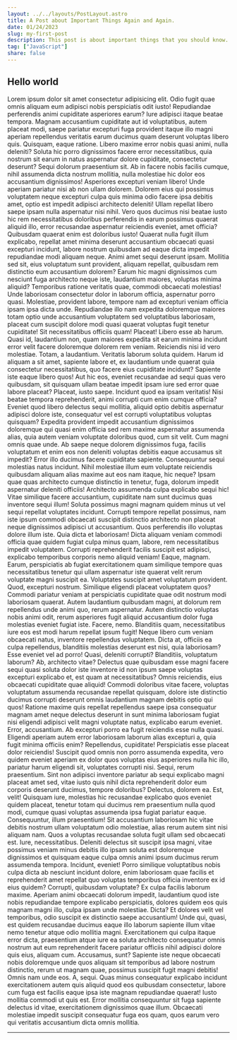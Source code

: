 ```yaml
---
layout: ../../layouts/PostLayout.astro
title: A Post about Important Things Again and Again.
date: 01/24/2023
slug: my-first-post
description: This post is about important things that you should know.
tag: ["JavaScript"]
share: false
---
```


## Hello world

Lorem ipsum dolor sit amet consectetur adipisicing elit. Odio fugit quae omnis aliquam eum adipisci nobis perspiciatis odit iusto! Repudiandae perferendis animi cupiditate asperiores earum? Iure adipisci itaque beatae tempora.
Magnam accusantium cupiditate aut id voluptatibus, autem placeat modi, saepe pariatur excepturi fuga provident itaque illo magni aperiam repellendus veritatis earum ducimus quam deserunt voluptas libero quis. Quisquam, eaque ratione.
Libero maxime error nobis quasi animi, nulla deleniti? Soluta hic porro dignissimos facere error necessitatibus, quia nostrum sit earum in natus aspernatur dolore cupiditate, consectetur deserunt? Sequi dolorum praesentium sit.
Ab in facere nobis facilis cumque, nihil assumenda dicta nostrum mollitia, nulla molestiae hic dolor eos accusantium dignissimos! Asperiores excepturi veniam libero! Unde aperiam pariatur nisi ab non ullam dolorem.
Dolorem eius qui possimus voluptatem neque excepturi culpa quis minima odio facere ipsa debitis amet, optio est impedit adipisci architecto deleniti! Ullam repellat libero saepe ipsam nulla aspernatur nisi nihil.
Vero quos ducimus nisi beatae iusto hic rem necessitatibus doloribus perferendis in earum possimus quaerat aliquid illo, error recusandae aspernatur reiciendis eveniet, amet officia? Quibusdam quaerat enim est doloribus iusto!
Quaerat nulla fugit illum explicabo, repellat amet minima deserunt accusantium obcaecati quasi excepturi incidunt, labore nostrum quibusdam ad eaque dicta impedit repudiandae modi aliquam neque. Animi amet sequi deserunt ipsam.
Mollitia sed sit, eius voluptatum sunt provident, aliquam repellat, quibusdam rem distinctio eum accusantium dolorem? Earum hic magni dignissimos cum nesciunt fuga architecto neque iste, laudantium maiores, voluptas minima aliquid?
Temporibus ratione veritatis quae, commodi obcaecati molestias! Unde laboriosam consectetur dolor in laborum officia, aspernatur porro quasi. Molestiae, provident labore, tempore nam ad excepturi veniam officia ipsam ipsa dicta unde.
Repudiandae illo nam expedita doloremque maiores totam optio unde accusantium voluptatem sed voluptatibus laboriosam, placeat cum suscipit dolore modi quasi quaerat voluptas fugit tenetur cupiditate! Sit necessitatibus officiis quam! Placeat!
Libero esse ab harum. Quasi id, laudantium non, quam maiores expedita sit earum minima incidunt error velit facere doloremque dolorem rem veniam. Reiciendis nisi id vero molestiae. Totam, a laudantium.
Veritatis laborum soluta quidem. Harum id aliquam a sit amet, sapiente labore et, ex laudantium unde quaerat quia consectetur necessitatibus, quo facere eius cupiditate incidunt? Sapiente iste eaque libero quos!
Aut hic eos, eveniet recusandae ad sequi quas vero quibusdam, sit quisquam ullam beatae impedit ipsam iure sed error quae labore placeat? Placeat, iusto saepe. Incidunt quod ea ipsam veritatis!
Nisi beatae tempora reprehenderit, animi corrupti cum enim cumque officia? Eveniet quod libero delectus sequi mollitia, aliquid optio debitis aspernatur adipisci dolore iste, consequatur vel est corrupti voluptatibus voluptas quisquam?
Expedita provident impedit accusantium dignissimos doloremque qui quasi enim officia sed rem maxime aspernatur assumenda alias, quia autem veniam voluptate doloribus quod, cum sit velit. Cum magni omnis quae unde.
Ab saepe neque dolorem dignissimos fuga, facilis voluptatum et enim eos non deleniti voluptas debitis eaque accusamus sit impedit? Error illo ducimus facere cupiditate sapiente. Consequuntur sequi molestias natus incidunt.
Nihil molestiae illum eum voluptate reiciendis quibusdam aliquam alias maxime aut eos nam itaque, hic neque? Ipsam quae quas architecto cumque distinctio in tenetur, fuga, dolorum impedit aspernatur deleniti officiis!
Architecto assumenda culpa explicabo sequi hic! Vitae similique facere accusantium, cupiditate nam sunt ducimus quas inventore sequi illum! Soluta possimus magni magnam quidem minus ut vel sequi repellat voluptates incidunt.
Corrupti tempore repellat possimus, nam iste ipsum commodi obcaecati suscipit distinctio architecto non placeat neque dignissimos adipisci ut accusantium. Quos perferendis illo voluptas dolore illum iste. Quia dicta et laboriosam!
Dicta aliquam veniam commodi officia quae quidem fugiat culpa minus quam, labore, rem necessitatibus impedit voluptatem. Corrupti reprehenderit facilis suscipit est adipisci, explicabo temporibus corporis nemo aliquid veniam! Eaque, magnam.
Earum, perspiciatis ab fugiat exercitationem quam similique tempore quas necessitatibus tenetur qui ullam aspernatur iste quaerat velit rerum voluptate magni suscipit ea. Voluptates suscipit amet voluptatum provident. Quod, excepturi nostrum.
Similique eligendi placeat voluptatem quos? Commodi pariatur veniam at perspiciatis cupiditate quae odit nostrum modi laboriosam quaerat. Autem laudantium quibusdam magni, at dolorum rem repellendus unde animi quo, rerum aspernatur.
Autem distinctio voluptas nobis animi odit, rerum asperiores fugit aliquid accusantium dolor fuga molestias eveniet fugiat iste. Facere, nemo. Blanditiis quam, necessitatibus iure eos est modi harum repellat ipsum fugit!
Neque libero cum veniam obcaecati natus, inventore repellendus voluptatem. Dicta at, officiis ea culpa repellendus, blanditiis molestias deserunt est nisi, quia laboriosam? Esse eveniet vel ad porro! Quasi, deleniti corrupti?
Blanditiis, voluptatum laborum? Ab, architecto vitae? Delectus quae quibusdam esse magni facere sequi quasi soluta dolor iste inventore id non ipsum saepe voluptas excepturi explicabo et, est quam at necessitatibus?
Omnis reiciendis, eius obcaecati cupiditate quae aliquid! Commodi doloribus vitae facere, voluptas voluptatum assumenda recusandae repellat quisquam, dolore iste distinctio ducimus corrupti deserunt omnis laudantium magnam debitis optio qui quos!
Ratione maxime quis repellat repellendus saepe ipsa consequatur magnam amet neque delectus deserunt in sunt minima laboriosam fugiat nisi eligendi adipisci velit magni voluptate natus, explicabo earum eveniet. Error, accusantium.
Ab excepturi porro ea fugit reiciendis esse nulla quasi. Eligendi aperiam autem error laboriosam laborum alias excepturi a, quia fugit minima officiis enim? Repellendus, cupiditate! Perspiciatis esse placeat dolor reiciendis!
Suscipit quod omnis non porro assumenda expedita, vero quidem eveniet aperiam ex dolor quos voluptas eius asperiores nulla hic illo, pariatur harum eligendi sit, voluptates corrupti nisi. Sequi, rerum praesentium.
Sint non adipisci inventore pariatur ab sequi explicabo magni placeat amet sed, vitae iusto quis nihil dicta reprehenderit dolor eum corporis deserunt ducimus, tempore doloribus? Delectus, dolorem ea. Est, velit!
Quisquam iure, molestias hic recusandae explicabo quos eveniet quidem placeat, tenetur totam qui ducimus rem praesentium nulla quod modi, cumque quasi voluptas assumenda ipsa fugiat pariatur eaque. Consequuntur, illum praesentium!
Sit accusantium laboriosam hic vitae debitis nostrum ullam voluptatum odio molestiae, alias rerum autem sint nisi aliquam nam. Quos a voluptas recusandae soluta fugit ullam sed obcaecati est. Iure, necessitatibus.
Deleniti delectus sit suscipit ipsa magni, vitae possimus veniam minus debitis illo ipsam soluta est doloremque dignissimos et quisquam eaque culpa omnis animi ipsum ducimus rerum assumenda tempora. Incidunt, eveniet!
Porro similique voluptatibus nobis culpa dicta ab nesciunt incidunt dolore, enim laboriosam quae facilis et reprehenderit amet repellat quo voluptas temporibus officia inventore ex id eius quidem? Corrupti, quibusdam voluptate?
Ex culpa facilis laborum maxime. Aperiam animi obcaecati dolorum impedit, laudantium quod iste nobis repudiandae tempore explicabo perspiciatis, dolores quidem eos quis magnam magni illo, culpa ipsam unde molestiae. Dicta?
Et dolores velit vel temporibus, odio suscipit ex distinctio saepe accusantium! Unde qui, quasi, est quidem recusandae ducimus eaque illo laborum sapiente illum vitae nemo tenetur atque odio mollitia magni.
Exercitationem qui culpa itaque error dicta, praesentium atque iure ea soluta architecto consequatur omnis nostrum aut eum reprehenderit facere pariatur officiis nihil adipisci dolore quis eius, aliquam cum. Accusamus, sunt?
Sapiente iste neque obcaecati nobis doloremque unde quos aliquam sit temporibus ad labore nostrum distinctio, rerum ut magnam quae, possimus suscipit fugit magni debitis! Omnis nam unde eos. A, sequi.
Quas minus consequatur explicabo incidunt exercitationem autem quis aliquid quod eos quibusdam consectetur, labore cum fuga est facilis eaque ipsa iste magnam repudiandae quaerat! Iusto mollitia commodi ut quis est.
Error mollitia consequuntur sit fuga sapiente delectus id vitae, exercitationem dignissimos quae illum. Obcaecati molestiae impedit suscipit consequatur fuga eos quam, quos earum vero qui veritatis accusantium dicta omnis mollitia.

---
